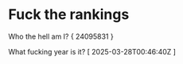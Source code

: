 # Fuck the rankings

Who the hell am I?
{ 24095831 }

What fucking year is it?
[ 2025-03-28T00:46:40Z ]
